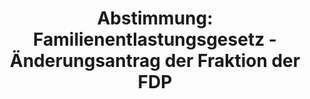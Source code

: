 ---
abstimmung:
  abstimmung: 2
  bundestagssitzung: 126
  legislaturperiode: 19
categories:
- Todo
data:
- title: Abstimmungsergebnis 20191113_2-data.pdf
  url: /res/2021-btw/abstimmungsergebnisse/20191113_2-data.pdf
- title: Abstimmungsergebnis 20191113_2_xls-data.xlsx
  url: /res/2021-btw/abstimmungsergebnisse/20191113_2_xls-data.xlsx
- title: Abstimmungsergebnis 20191113_2_xls-data.csv
  url: /res/2021-btw/abstimmungsergebnisse/csv/20191113_2_xls-data.csv
ergebnis:
  afd:
    enthaltung: 0
    gesamt: 91
    ja: 0
    nein: 79
    nichtabgegeben: 12
    ungueltig: 0
  bü90/gr:
    enthaltung: 60
    gesamt: 67
    ja: 0
    nein: 0
    nichtabgegeben: 7
    ungueltig: 0
  cdu/csu:
    enthaltung: 1
    gesamt: 246
    ja: 222
    nein: 1
    nichtabgegeben: 22
    ungueltig: 0
  die linke.:
    enthaltung: 0
    gesamt: 69
    ja: 0
    nein: 60
    nichtabgegeben: 9
    ungueltig: 0
  fdp:
    enthaltung: 0
    gesamt: 80
    ja: 0
    nein: 69
    nichtabgegeben: 11
    ungueltig: 0
  file: 20191113_2_xls-data.xlsx
  fraktionslos:
    enthaltung: 0
    gesamt: 4
    ja: 0
    nein: 2
    nichtabgegeben: 2
    ungueltig: 0
  spd:
    enthaltung: 0
    gesamt: 152
    ja: 136
    nein: 0
    nichtabgegeben: 16
    ungueltig: 0
layout: abstimmung
links:
- title: Link zu bundestag.de
  url: https://www.bundestag.de/parlament/plenum/abstimmung/abstimmung?id=552
preview: 'Deutscher Bundestag


  126. Sitzung des Deutschen Bundestages

  am Mittwoch, 13. November 2019


  Endgültiges Ergebnis der Namentlichen Abstimmung Nr. 2


  Gesetzentwurf der Bundesregierung

  Entwurf eines Zweiten Gesetzes zur Änderung des Direktzahlungen-Durchführungsgesetzes

  Drs. 19/13960, 19/14385 und 19/14745'
tags:
- Todo
title: 'Abstimmung: Familienentlastungsgesetz - Änderungsantrag der Fraktion der FDP'
---